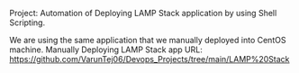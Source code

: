 Project: Automation of Deploying LAMP Stack application by using Shell Scripting.

We are using the same application that we manually deployed into CentOS machine. 
Manually Deploying LAMP Stack app URL: https://github.com/VarunTej06/Devops_Projects/tree/main/LAMP%20Stack 
